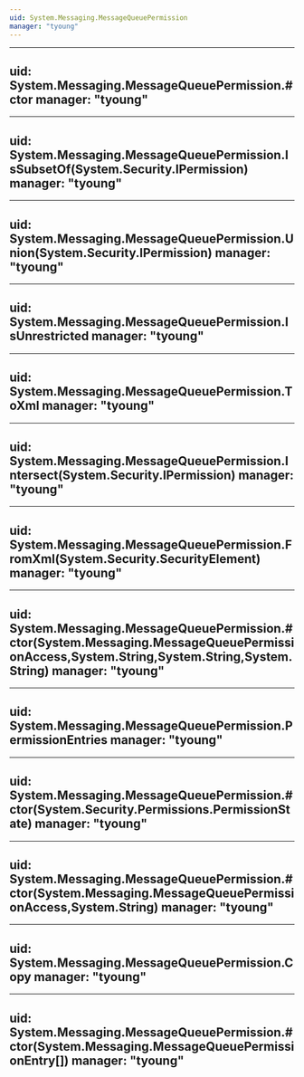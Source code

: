 ```yaml
---
uid: System.Messaging.MessageQueuePermission
manager: "tyoung"
---
```


---
uid: System.Messaging.MessageQueuePermission.#ctor
manager: "tyoung"
---

---
uid: System.Messaging.MessageQueuePermission.IsSubsetOf(System.Security.IPermission)
manager: "tyoung"
---

---
uid: System.Messaging.MessageQueuePermission.Union(System.Security.IPermission)
manager: "tyoung"
---

---
uid: System.Messaging.MessageQueuePermission.IsUnrestricted
manager: "tyoung"
---

---
uid: System.Messaging.MessageQueuePermission.ToXml
manager: "tyoung"
---

---
uid: System.Messaging.MessageQueuePermission.Intersect(System.Security.IPermission)
manager: "tyoung"
---

---
uid: System.Messaging.MessageQueuePermission.FromXml(System.Security.SecurityElement)
manager: "tyoung"
---

---
uid: System.Messaging.MessageQueuePermission.#ctor(System.Messaging.MessageQueuePermissionAccess,System.String,System.String,System.String)
manager: "tyoung"
---

---
uid: System.Messaging.MessageQueuePermission.PermissionEntries
manager: "tyoung"
---

---
uid: System.Messaging.MessageQueuePermission.#ctor(System.Security.Permissions.PermissionState)
manager: "tyoung"
---

---
uid: System.Messaging.MessageQueuePermission.#ctor(System.Messaging.MessageQueuePermissionAccess,System.String)
manager: "tyoung"
---

---
uid: System.Messaging.MessageQueuePermission.Copy
manager: "tyoung"
---

---
uid: System.Messaging.MessageQueuePermission.#ctor(System.Messaging.MessageQueuePermissionEntry[])
manager: "tyoung"
---
